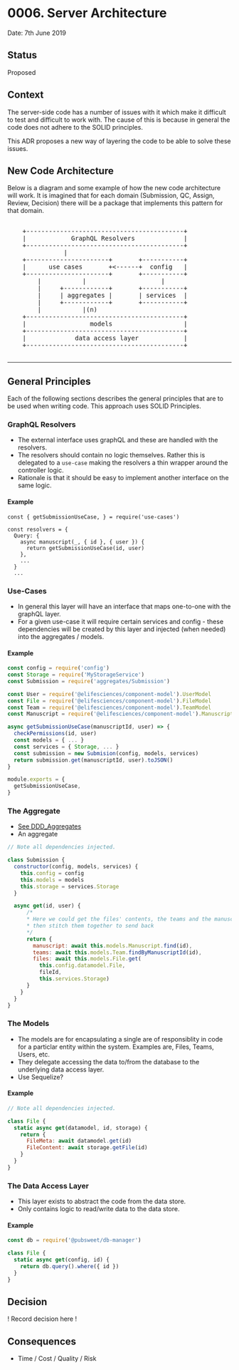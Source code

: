 # 0006. Server Architecture

Date: 7th June 2019

## Status

Proposed

## Context

The server-side code has a number of issues with it which make it difficult to
test and difficult to work with. The cause of this is because in general the
code does not adhere to the SOLID principles.

This ADR proposes a new way of layering the code to be able to solve these issues.

## New Code Architecture

Below is a diagram and some example of how the new code architecture will work.
It is imagined that for each domain (Submission, QC, Assign, Review, Decision)
there will be a package that implements this pattern for that domain.

<pre>

    +------------------------------------------+
    |            GraphQL Resolvers             |
    +------------------------------------------+
               |
    +----------------------+       +-----------+
    |      use cases       +<------+  config   |
    +----------------------+       +-----------+
        |           |                    |
        |     +------------+       +-----------+
        |     | aggregates |       | services  |
        |     +------------+       +-----------+
        |           |(n)
    +------------------------------------------+
    |                 models                   |
    +------------------------------------------+
    |             data access layer            |
    +------------------------------------------+

</pre>

---

## General Principles

Each of the following sections describes the general principles that are to
be used when writing code. This approach uses SOLID Principles.

### GraphQL Resolvers

- The external interface uses graphQL and these are handled with the resolvers.
- The resolvers should contain no logic themselves. Rather this is delegated
  to a `use-case` making the resolvers a thin wrapper around the controller logic.
- Rationale is that it should be easy to implement another interface on the same
  logic.

#### Example

```
const { getSubmissionUseCase, } = require('use-cases')

const resolvers = {
  Query: {
    async manuscript(_, { id }, { user }) {
      return getSubmissionUseCase(id, user)
    },
    ...
  }
  ...
```

### Use-Cases

- In general this layer will have an interface that maps one-to-one with the
  graphQL layer.
- For a given use-case it will require certain services and config - these
  dependencies will be created by this layer and injected (when needed) into
  the aggregates / models.

#### Example

```js
const config = require('config')
const Storage = require('MyStorageService')
const Submission = require('aggregates/Submission')

const User = require('@elifesciences/component-model').UserModel
const File = require('@elifesciences/component-model').FileModel
const Team = require('@elifesciences/component-model').TeamModel
const Manuscript = require('@elifesciences/component-model').ManuscriptModel

async getSubmissionUseCase(manuscriptId, user) => {
  checkPermissions(id, user)
  const models = { ... }
  const services = { Storage, ... }
  const submission = new Submision(config, models, services)
  return submission.get(manuscriptId, user).toJSON()
}

module.exports = {
  getSubmissionUseCase,
}
```

### The Aggregate

- [See DDD_Aggregates](https://www.martinfowler.com/bliki/DDD_Aggregate.html)
- An aggregate

```js
// Note all dependencies injected.

class Submission {
  constructor(config, models, services) {
    this.config = config
    this.models = models
    this.storage = services.Storage
  }

  async get(id, user) {
      /*
      * Here we could get the files' contents, the teams and the manuscript
      * then stitch them together to send back
      */
      return {
        manuscript: await this.models.Manuscript.find(id),
        teams: await this.models.Team.findByManuscriptId(id),
        files: await this.models.File.get(
          this.config.datamodel.File,
          fileId,
          this.services.Storage)
      }
    }
  }
}
```

### The Models

- The models are for encapsulating a single are of responsiblity in code for a
  particlar entity within the system. Examples are, Files, Teams, Users, etc.
- They delegate accessing the data to/from the database to the underlying
  data access layer.
- Use Sequelize?

#### Example

```js
// Note all dependencies injected.

class File {
  static async get(datamodel, id, storage) {
    return {
      FileMeta: await datamodel.get(id)
      FileContent: await storage.getFile(id)
    }
  }
}
```

### The Data Access Layer

- This layer exists to abstract the code from the data store.
- Only contains logic to read/write data to the data store.

#### Example

```js
const db = require('@pubsweet/db-manager')

class File {
  static async get(config, id) {
    return db.query().where({ id })
  }
}
```

## Decision

! Record decision here !

## Consequences

- Time / Cost / Quality / Risk
